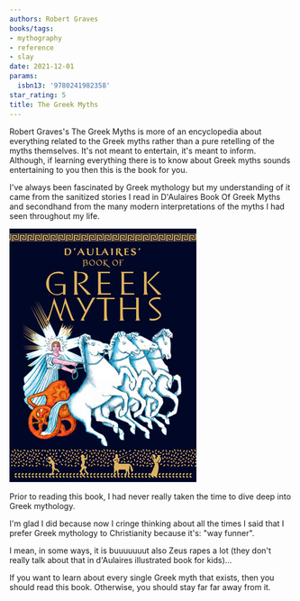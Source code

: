 ```yaml
---
authors: Robert Graves
books/tags:
- mythography
- reference
- slay
date: 2021-12-01
params:
  isbn13: '9780241982358'
star_rating: 5
title: The Greek Myths
---
```


Robert Graves's The Greek Myths is more of an encyclopedia about everything
related to the Greek myths rather than a pure retelling of the myths themselves.
It's not meant to entertain, it's meant to inform. Although, if learning
everything there is to know about Greek myths sounds entertaining to you then
this is the book for you.

<!--more-->

I've always been fascinated by Greek mythology but my understanding of it came
from the sanitized stories I read in D'Aulaires Book Of Greek Myths and
secondhand from the many modern interpretations of the myths I had seen
throughout my life.

![](d_aulaires_book_of_greek_myths.jpg)

Prior to reading this book, I had never really taken the time to dive deep into
Greek mythology.

I'm glad I did because now I cringe thinking about all the times I said that I
prefer Greek mythology to Christianity because it's: "way funner".

I mean, in some ways, it is buuuuuuut also Zeus rapes a lot (they don't really
talk about that in d'Aulaires illustrated book for kids)...

If you want to learn about every single Greek myth that exists, then you should
read this book. Otherwise, you should stay far far away from it.